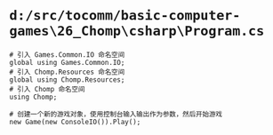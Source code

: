 # `d:/src/tocomm/basic-computer-games\26_Chomp\csharp\Program.cs`

```
# 引入 Games.Common.IO 命名空间
global using Games.Common.IO;
# 引入 Chomp.Resources 命名空间
global using Chomp.Resources;
# 引入 Chomp 命名空间
using Chomp;

# 创建一个新的游戏对象，使用控制台输入输出作为参数，然后开始游戏
new Game(new ConsoleIO()).Play();
```